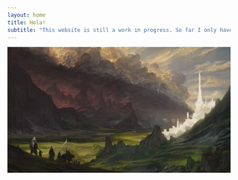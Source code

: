 ```yaml
---
layout: home
title: Hola!
subtitle: "This website is still a work in progress. So far I only have a few CTF writeups."
---
```


<img src="/assets/img/LOTRimages/minasTirith.jpg" alt="Minas Tirith, opposite Mordor"> 

<!-- <img src="/assets/img/Misc/mountains1.jpg" alt="A Gorgeous Mountain Image"> -->

<!-- <img src="/assets/img/Misc/helmsDeep.jpg" alt="The Greatest Battle In History!"> -->


